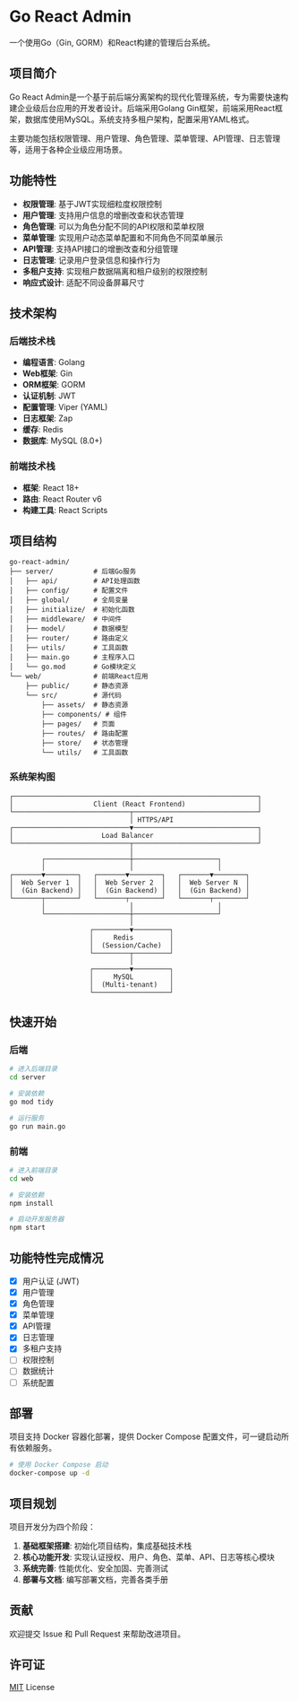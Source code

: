 # Go React Admin

一个使用Go（Gin, GORM）和React构建的管理后台系统。

## 项目简介

Go React Admin是一个基于前后端分离架构的现代化管理系统，专为需要快速构建企业级后台应用的开发者设计。后端采用Golang Gin框架，前端采用React框架，数据库使用MySQL。系统支持多租户架构，配置采用YAML格式。

主要功能包括权限管理、用户管理、角色管理、菜单管理、API管理、日志管理等，适用于各种企业级应用场景。

## 功能特性

- **权限管理**: 基于JWT实现细粒度权限控制
- **用户管理**: 支持用户信息的增删改查和状态管理
- **角色管理**: 可以为角色分配不同的API权限和菜单权限
- **菜单管理**: 实现用户动态菜单配置和不同角色不同菜单展示
- **API管理**: 支持API接口的增删改查和分组管理
- **日志管理**: 记录用户登录信息和操作行为
- **多租户支持**: 实现租户数据隔离和租户级别的权限控制
- **响应式设计**: 适配不同设备屏幕尺寸

## 技术架构

### 后端技术栈

- **编程语言**: Golang
- **Web框架**: Gin
- **ORM框架**: GORM
- **认证机制**: JWT
- **配置管理**: Viper (YAML)
- **日志框架**: Zap
- **缓存**: Redis
- **数据库**: MySQL (8.0+)

### 前端技术栈

- **框架**: React 18+
- **路由**: React Router v6
- **构建工具**: React Scripts

## 项目结构

```
go-react-admin/
├── server/          # 后端Go服务
│   ├── api/         # API处理函数
│   ├── config/      # 配置文件
│   ├── global/      # 全局变量
│   ├── initialize/  # 初始化函数
│   ├── middleware/  # 中间件
│   ├── model/       # 数据模型
│   ├── router/      # 路由定义
│   ├── utils/       # 工具函数
│   ├── main.go      # 主程序入口
│   └── go.mod       # Go模块定义
└── web/             # 前端React应用
    ├── public/      # 静态资源
    └── src/         # 源代码
        ├── assets/  # 静态资源
        ├── components/ # 组件
        ├── pages/   # 页面
        ├── routes/  # 路由配置
        ├── store/   # 状态管理
        └── utils/   # 工具函数
```

### 系统架构图
```
┌─────────────────────────────────────────────────────────────┐
│                    Client (React Frontend)                  │
└─────────────────────────────┬───────────────────────────────┘
                              │ HTTPS/API
┌─────────────────────────────▼───────────────────────────────┐
│                      Load Balancer                          │
└─────────────────────────────┬───────────────────────────────┘
                              │
        ┌─────────────────────┼─────────────────────┐
        │                     │                     │
┌───────▼────────┐   ┌───────▼────────┐   ┌───────▼────────┐
│  Web Server 1  │   │  Web Server 2  │   │  Web Server N  │
│  (Gin Backend) │   │  (Gin Backend) │   │  (Gin Backend) │
└───────┬────────┘   └───────┬────────┘   └───────┬────────┘
        │                     │                     │
        └─────────────────────┼─────────────────────┘
                              │
                    ┌─────────▼─────────┐
                    │     Redis         │
                    │  (Session/Cache)  │
                    └─────────┬─────────┘
                              │
                    ┌─────────▼─────────┐
                    │     MySQL         │
                    │  (Multi-tenant)   │
                    └───────────────────┘
```

## 快速开始

### 后端

```bash
# 进入后端目录
cd server

# 安装依赖
go mod tidy

# 运行服务
go run main.go
```

### 前端

```bash
# 进入前端目录
cd web

# 安装依赖
npm install

# 启动开发服务器
npm start
```

## 功能特性完成情况

- [x] 用户认证 (JWT)
- [x] 用户管理
- [x] 角色管理
- [x] 菜单管理
- [x] API管理
- [x] 日志管理
- [x] 多租户支持
- [ ] 权限控制
- [ ] 数据统计
- [ ] 系统配置

## 部署

项目支持 Docker 容器化部署，提供 Docker Compose 配置文件，可一键启动所有依赖服务。

```bash
# 使用 Docker Compose 启动
docker-compose up -d
```

## 项目规划

项目开发分为四个阶段：

1. **基础框架搭建**: 初始化项目结构，集成基础技术栈
2. **核心功能开发**: 实现认证授权、用户、角色、菜单、API、日志等核心模块
3. **系统完善**: 性能优化、安全加固、完善测试
4. **部署与文档**: 编写部署文档，完善各类手册

## 贡献

欢迎提交 Issue 和 Pull Request 来帮助改进项目。

## 许可证

[MIT](https://github.com/your-username/go-react-admin/blob/main/LICENSE) License
